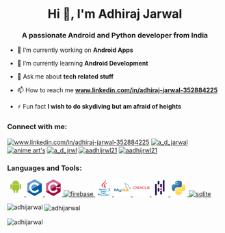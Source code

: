 <h1 align="center">Hi 👋, I'm Adhiraj Jarwal</h1>
<h3 align="center">A passionate Android and Python developer from India</h3>

- 🔭 I’m currently working on **Android Apps**

- 🌱 I’m currently learning **Android Development**

- 💬 Ask me about **tech related stuff**

- 📫 How to reach me **www.linkedin.com/in/adhiraj-jarwal-352884225**

- ⚡ Fun fact **I wish to do skydiving but am afraid of heights**

<h3 align="left">Connect with me:</h3>
<p align="left">
<a href="adhiraj-jarwal-352884225" target="blank"><img align="center" src="https://raw.githubusercontent.com/rahuldkjain/github-profile-readme-generator/master/src/images/icons/Social/linked-in-alt.svg" alt="www.linkedin.com/in/adhiraj-jarwal-352884225" height="30" width="40" /></a>
<a href="https://instagram.com/a_d_jarwal" target="blank"><img align="center" src="https://raw.githubusercontent.com/rahuldkjain/github-profile-readme-generator/master/src/images/icons/Social/instagram.svg" alt="a_d_jarwal" height="30" width="40" /></a>
<a href="https://www.youtube.com/channel/UCuDsgTYL7vif1dzp8jruJag" target="blank"><img align="center" src="https://raw.githubusercontent.com/rahuldkjain/github-profile-readme-generator/master/src/images/icons/Social/youtube.svg" alt="anime art's" height="30" width="40" /></a>
<a href="https://www.codechef.com/users/a_d_jrwl" target="blank"><img align="center" src="https://cdn.jsdelivr.net/npm/simple-icons@3.1.0/icons/codechef.svg" alt="a_d_jrwl" height="30" width="40" /></a>
<a href="https://www.hackerrank.com/aadhijrwl21" target="blank"><img align="center" src="https://raw.githubusercontent.com/rahuldkjain/github-profile-readme-generator/master/src/images/icons/Social/hackerrank.svg" alt="aadhijrwl21" height="30" width="40" /></a>
<a href="AdhiJarwal" target="blank"><img align="center" src="https://raw.githubusercontent.com/rahuldkjain/github-profile-readme-generator/master/src/images/icons/Social/hackerearth.svg" alt="aadhijrwl21" height="30" width="40" /></a>
</p>

<h3 align="left">Languages and Tools:</h3>
<p align="left"> <a href="https://developer.android.com" target="_blank" rel="noreferrer"> <img src="https://raw.githubusercontent.com/devicons/devicon/master/icons/android/android-original-wordmark.svg" alt="android" width="40" height="40"/> </a> <a href="https://www.cprogramming.com/" target="_blank" rel="noreferrer"> <img src="https://raw.githubusercontent.com/devicons/devicon/master/icons/c/c-original.svg" alt="c" width="40" height="40"/> </a> <a href="https://www.w3schools.com/cpp/" target="_blank" rel="noreferrer"> <img src="https://raw.githubusercontent.com/devicons/devicon/master/icons/cplusplus/cplusplus-original.svg" alt="cplusplus" width="40" height="40"/> </a> <a href="https://firebase.google.com/" target="_blank" rel="noreferrer"> <img src="https://www.vectorlogo.zone/logos/firebase/firebase-icon.svg" alt="firebase" width="40" height="40"/> </a> <a href="https://www.java.com" target="_blank" rel="noreferrer"> <img src="https://raw.githubusercontent.com/devicons/devicon/master/icons/java/java-original.svg" alt="java" width="40" height="40"/> </a> <a href="https://www.mysql.com/" target="_blank" rel="noreferrer"> <img src="https://raw.githubusercontent.com/devicons/devicon/master/icons/mysql/mysql-original-wordmark.svg" alt="mysql" width="40" height="40"/> </a> <a href="https://www.oracle.com/" target="_blank" rel="noreferrer"> <img src="https://raw.githubusercontent.com/devicons/devicon/master/icons/oracle/oracle-original.svg" alt="oracle" width="40" height="40"/> </a> <a href="https://pandas.pydata.org/" target="_blank" rel="noreferrer"> <img src="https://raw.githubusercontent.com/devicons/devicon/2ae2a900d2f041da66e950e4d48052658d850630/icons/pandas/pandas-original.svg" alt="pandas" width="40" height="40"/> </a> <a href="https://www.python.org" target="_blank" rel="noreferrer"> <img src="https://raw.githubusercontent.com/devicons/devicon/master/icons/python/python-original.svg" alt="python" width="40" height="40"/> </a> <a href="https://www.sqlite.org/" target="_blank" rel="noreferrer"> <img src="https://www.vectorlogo.zone/logos/sqlite/sqlite-icon.svg" alt="sqlite" width="40" height="40"/> </a> </p>

<p><img align="left" src="https://github-readme-stats.vercel.app/api/top-langs?username=adhijarwal&show_icons=true&locale=en&layout=compact" alt="adhijarwal" /></p>

<p>&nbsp;<img align="center" src="https://github-readme-stats.vercel.app/api?username=adhijarwal&show_icons=true&locale=en" alt="adhijarwal" /></p>

<p><img align="center" src="https://github-readme-streak-stats.herokuapp.com/?user=adhijarwal&" alt="adhijarwal" /></p>
